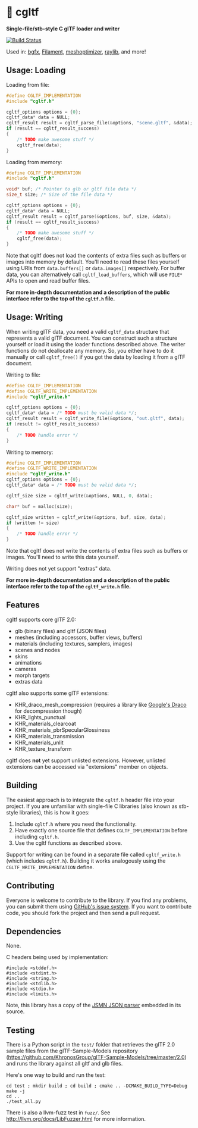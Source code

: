 # :diamond_shape_with_a_dot_inside: cgltf
**Single-file/stb-style C glTF loader and writer**

[![Build Status](https://travis-ci.org/jkuhlmann/cgltf.svg?branch=master)](https://travis-ci.org/jkuhlmann/cgltf)

Used in: [bgfx](https://github.com/bkaradzic/bgfx), [Filament](https://github.com/google/filament), [meshoptimizer](https://github.com/zeux/meshoptimizer), [raylib](https://github.com/raysan5/raylib), and more!

## Usage: Loading
Loading from file:
```c
#define CGLTF_IMPLEMENTATION
#include "cgltf.h"

cgltf_options options = {0};
cgltf_data* data = NULL;
cgltf_result result = cgltf_parse_file(&options, "scene.gltf", &data);
if (result == cgltf_result_success)
{
	/* TODO make awesome stuff */
	cgltf_free(data);
}
```

Loading from memory:
```c
#define CGLTF_IMPLEMENTATION
#include "cgltf.h"

void* buf; /* Pointer to glb or gltf file data */
size_t size; /* Size of the file data */

cgltf_options options = {0};
cgltf_data* data = NULL;
cgltf_result result = cgltf_parse(&options, buf, size, &data);
if (result == cgltf_result_success)
{
	/* TODO make awesome stuff */
	cgltf_free(data);
}
```

Note that cgltf does not load the contents of extra files such as buffers or images into memory by default. You'll need to read these files yourself using URIs from `data.buffers[]` or `data.images[]` respectively.
For buffer data, you can alternatively call `cgltf_load_buffers`, which will use `FILE*` APIs to open and read buffer files.

**For more in-depth documentation and a description of the public interface refer to the top of the `cgltf.h` file.**

## Usage: Writing
When writing glTF data, you need a valid `cgltf_data` structure that represents a valid glTF document. You can construct such a structure yourself or load it using the loader functions described above. The writer functions do not deallocate any memory. So, you either have to do it manually or call `cgltf_free()` if you got the data by loading it from a glTF document.

Writing to file:
```c
#define CGLTF_IMPLEMENTATION
#define CGLTF_WRITE_IMPLEMENTATION
#include "cgltf_write.h"

cgltf_options options = {0};
cgltf_data* data = /* TODO must be valid data */;
cgltf_result result = cgltf_write_file(&options, "out.gltf", data);
if (result != cgltf_result_success)
{
	/* TODO handle error */
}
```

Writing to memory:
```c
#define CGLTF_IMPLEMENTATION
#define CGLTF_WRITE_IMPLEMENTATION
#include "cgltf_write.h"
cgltf_options options = {0};
cgltf_data* data = /* TODO must be valid data */;

cgltf_size size = cgltf_write(&options, NULL, 0, data);

char* buf = malloc(size);

cgltf_size written = cgltf_write(&options, buf, size, data);
if (written != size)
{
	/* TODO handle error */
}
```

Note that cgltf does not write the contents of extra files such as buffers or images. You'll need to write this data yourself.

Writing does not yet support "extras" data.

**For more in-depth documentation and a description of the public interface refer to the top of the `cgltf_write.h` file.**


## Features
cgltf supports core glTF 2.0:
- glb (binary files) and gltf (JSON files)
- meshes (including accessors, buffer views, buffers)
- materials (including textures, samplers, images)
- scenes and nodes
- skins
- animations
- cameras
- morph targets
- extras data

cgltf also supports some glTF extensions:
- KHR_draco_mesh_compression (requires a library like [Google's Draco](https://github.com/google/draco) for decompression though)
- KHR_lights_punctual
- KHR_materials_clearcoat
- KHR_materials_pbrSpecularGlossiness
- KHR_materials_transmission
- KHR_materials_unlit
- KHR_texture_transform

cgltf does **not** yet support unlisted extensions. However, unlisted extensions can be accessed via "extensions" member on objects.

## Building
The easiest approach is to integrate the `cgltf.h` header file into your project. If you are unfamiliar with single-file C libraries (also known as stb-style libraries), this is how it goes:

1. Include `cgltf.h` where you need the functionality.
1. Have exactly one source file that defines `CGLTF_IMPLEMENTATION` before including `cgltf.h`.
1. Use the cgltf functions as described above.

Support for writing can be found in a separate file called `cgltf_write.h` (which includes `cgltf.h`). Building it works analogously using the `CGLTF_WRITE_IMPLEMENTATION` define.

## Contributing
Everyone is welcome to contribute to the library. If you find any problems, you can submit them using [GitHub's issue system](https://github.com/jkuhlmann/cgltf/issues). If you want to contribute code, you should fork the project and then send a pull request.


## Dependencies
None.

C headers being used by implementation:
```
#include <stddef.h>
#include <stdint.h>
#include <string.h>
#include <stdlib.h>
#include <stdio.h>
#include <limits.h>
```

Note, this library has a copy of the [JSMN JSON parser](https://github.com/zserge/jsmn) embedded in its source.

## Testing
There is a Python script in the `test/` folder that retrieves the glTF 2.0 sample files from the glTF-Sample-Models repository (https://github.com/KhronosGroup/glTF-Sample-Models/tree/master/2.0) and runs the library against all gltf and glb files.

Here's one way to build and run the test:

    cd test ; mkdir build ; cd build ; cmake .. -DCMAKE_BUILD_TYPE=Debug
    make -j
    cd ..
    ./test_all.py

There is also a llvm-fuzz test in `fuzz/`. See http://llvm.org/docs/LibFuzzer.html for more information.

